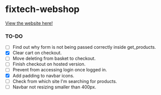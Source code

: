 # fixtech-webshop

[View the website here!](https://fix-tech.000webhostapp.com/)

### TO-DO

- [ ] Find out why form is not being passed correctly inside get_products.
- [x] Clear cart on checkout.
- [ ] Move deleting from basket to checkout.
- [ ] Finish checkout on hosted version.
- [ ] Prevent from accessing login once logged in.
- [x] Add padding to navbar icons.
- [ ] Check from which site I'm searching for products.
- [ ] Navbar not resizing smaller than 400px.